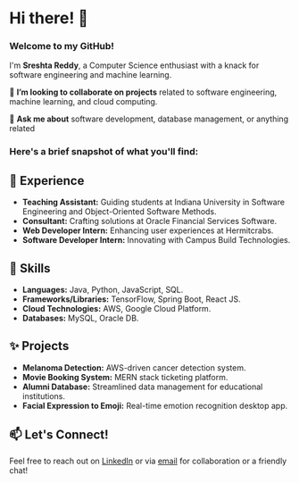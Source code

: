 # Hi there! 👋

### **Welcome to my GitHub!**

I'm **Sreshta Reddy**, a Computer Science enthusiast with a knack for software engineering and machine learning. 

👯 **I’m looking to collaborate on projects** related to software engineering, machine learning, and cloud computing.

💬 **Ask me about** software development, database management, or anything related 

### **Here's a brief snapshot of what you'll find:**

## 💼 **Experience**
- **Teaching Assistant:** Guiding students at Indiana University in Software Engineering and Object-Oriented Software Methods.
- **Consultant:** Crafting solutions at Oracle Financial Services Software.
- **Web Developer Intern:** Enhancing user experiences at Hermitcrabs.
- **Software Developer Intern:** Innovating with Campus Build Technologies.

## 🚀 **Skills**
- **Languages:** Java, Python, JavaScript, SQL.
- **Frameworks/Libraries:** TensorFlow, Spring Boot, React JS.
- **Cloud Technologies:** AWS, Google Cloud Platform.
- **Databases:** MySQL, Oracle DB.

## ✨ **Projects**
- **Melanoma Detection:** AWS-driven cancer detection system.
- **Movie Booking System:** MERN stack ticketing platform.
- **Alumni Database:** Streamlined data management for educational institutions.
- **Facial Expression to Emoji:** Real-time emotion recognition desktop app.

## 📫 **Let's Connect!**
Feel free to reach out on [LinkedIn](linkedin.com/in/sreshtareddy) or via [email](mailto:sreshtareddy001@gmail.com) for collaboration or a friendly chat!
